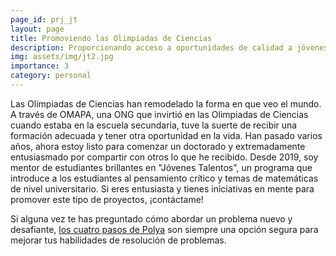 ```yaml
---
page_id: prj_jt
layout: page
title: Promoviendo las Olimpiadas de Ciencias
description: Proporcionando acceso a oportunidades de calidad a jóvenes y talentosos estudiantes de secundaria
img: assets/img/jt2.jpg
importance: 3
category: personal
---
```


Las Olimpiadas de Ciencias han remodelado la forma en que veo el mundo.
A través de OMAPA, una ONG que invirtió en las Olimpiadas de Ciencias cuando estaba en la escuela secundaria, tuve la suerte de recibir una formación adecuada y tener otra oportunidad en la vida.
Han pasado varios años, ahora estoy listo para comenzar un doctorado y extremadamente entusiasmado por compartir con otros lo que he recibido. Desde 2019, soy mentor de estudiantes brillantes en "Jóvenes Talentos", un programa que introduce
a los estudiantes al pensamiento crítico y temas de matemáticas de nivel universitario. Si eres entusiasta y tienes iniciativas en mente para promover este tipo de proyectos, ¡contáctame!

Si alguna vez te has preguntado cómo abordar un problema nuevo y desafiante, <a href="https://math.berkeley.edu/~gmelvin/polya.pdf">los cuatro pasos de Polya</a> son siempre una opción segura para mejorar tus habilidades de resolución de problemas.
